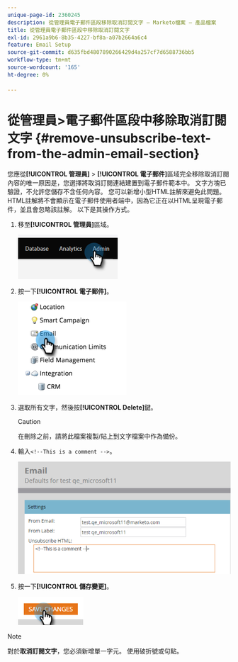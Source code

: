 ```yaml
---
unique-page-id: 2360245
description: 從管理員電子郵件區段移除取消訂閱文字 — Marketo檔案 — 產品檔案
title: 從管理員電子郵件區段中移除取消訂閱文字
exl-id: 2961a9b6-8b35-4227-bf8a-a07b2664a6c4
feature: Email Setup
source-git-commit: d635fbd4807890266429d4a257cf7d6588736bb5
workflow-type: tm+mt
source-wordcount: '165'
ht-degree: 0%

---
```


# 從管理員>電子郵件區段中移除取消訂閱文字 {#remove-unsubscribe-text-from-the-admin-email-section}

您應從&#x200B;**[!UICONTROL 管理員]** > **[!UICONTROL 電子郵件]**&#x200B;區域完全移除取消訂閱內容的唯一原因是，您選擇將取消訂閱連結建置到電子郵件範本中。 文字方塊已驗證，不允許您儲存不含任何內容。 您可以新增小型HTML註解來避免此問題。 HTML註解將不會顯示在電子郵件使用者端中，因為它正在以HTML呈現電子郵件，並且會忽略該註解。 以下是其操作方式。

1. 移至&#x200B;**[!UICONTROL 管理員]**&#x200B;區域。

   ![](assets/remove-unsubscribe-text-from-the-admin-email-section-1.png)

1. 按一下&#x200B;**[!UICONTROL 電子郵件]**。

   ![](assets/remove-unsubscribe-text-from-the-admin-email-section-2.png)

1. 選取所有文字，然後按&#x200B;**[!UICONTROL Delete]**&#x200B;鍵。

   >[!CAUTION]
   >
   >在刪除之前，請將此檔案複製/貼上到文字檔案中作為備份。

1. 輸入`<!--This is a comment -->`。

   ![](assets/remove-unsubscribe-text-from-the-admin-email-section-3.png)

1. 按一下&#x200B;**[!UICONTROL 儲存變更]**。

   ![](assets/remove-unsubscribe-text-from-the-admin-email-section-4.png)

>[!NOTE]
>
>對於&#x200B;**取消訂閱文字**，您必須新增單一字元。 使用破折號或句點。
